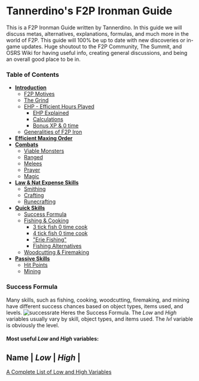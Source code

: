 # Tannerdino's F2P Ironman Guide
This is a F2P Ironman Guide written by Tannerdino. In this guide we will discuss metas, alternatives, explanations, formulas, and much more in the world of F2P. This guide will 100% be up to date with new discoveries or in-game updates. Huge shoutout to the F2P Community, The Summit, and OSRS Wiki for having useful info, creating general discussions, and being an overall good place to be in.


### Table of Contents

 - [**Introduction**](#Introduction)
    - [F2P Motives](#client-input)
    - [The Grind](#npc-and-player-turns)
    - [EHP - Efficient Hours Played](#EHP)
         - [EHP Explained](#EHP-Explained)
         - [Calculations](#Calculations)
         - [Bonus XP & 0 time](#Bonus-XP-&-0-time)
    - [Generalities of F2P Iron](#Generalities-of-F2P-Iron)
 - [**Efficient Maxing Order**](#tick-manipulation-ii-the-skilling-tick)
 - [**Combats**](#combats)
    - [Viable Monsters](#viable-monsters)
    - [Ranged](#crafting)
    - [Melees](#runecrafting)
    - [Prayer](#prayer)
    - [Magic](#magic)
 - [**Law & Nat Expense Skills**](#Law-and-nat-expense-skills)
    - [Smithing](#early-examples)
    - [Crafting](#crafting)
    - [Runecrafting](#runecrafting)
 - [**Quick Skills**](#tick-manipulation-iii-stalls)
    - [Success Formula](#success-formula)
    - [Fishing & Cooking](#Fishing-&-Cooking)
        - [3 tick fish 0 time cook](#3-tick-fish-0-time-cook)
        - [4 tick fish 0 time cook](#4-tick-fish-0-time-cook)
        - ["Erie Fishing"](#erie-fishing)
        - [Fishing Alternatives](#Fishing-alternatives)
    - [Woodcutting & Firemaking](#stalls-on-successful-rolls)
 - [**Passive Skills**](#some-problems)
    - [Hit Points](#hit-points)
    - [Mining](#mining)




### Success Formula
Many skills, such as fishing, cooking, woodcutting, firemaking, and mining have different success chances based on object types, items used, and levels.
![successrate](https://user-images.githubusercontent.com/61213166/117726974-64024780-b1b5-11eb-949e-c22af023a473.PNG)
Heres the Success Formula. The *Low* and *High* variables usually vary by skill, object types, and items used. The *lvl* variable is obviously the level.

#### Most useful *Low* and *High* variables:
   Name    |  *Low*  |  *High*  |
- 
[A Complete List of Low and High Variables](https://pastebin.com/raw/G5ui0Vi3)
